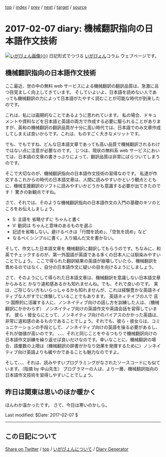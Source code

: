 [top](../index.html) 
 / [index](index.html) 
 / [prev](ig170206.html) 
 / [next](ig170208.html) 
 / [target](https://igapyon.github.io/diary/2017/ig170207.html) 
 / [source](https://github.com/igapyon/diary/blob/gh-pages/2017/ig170207.src.md) 

2017-02-07 diary: 機械翻訳指向の日本語作文技術
=====================================================================================================
[![いがぴょん画像(小)](https://igapyon.github.io/diary/images/iga200306s.jpg "いがぴょん")](https://igapyon.github.io/diary/memo/memoigapyon.html) 日記形式でつづる [いがぴょん](https://igapyon.github.io/diary/memo/memoigapyon.html)コラム ウェブページです。

## 機械翻訳指向の日本語作文技術

ここ最近、世の中の無料 web サービスによる機械翻訳の翻訳品質は、急激に且つ目覚ましく向上してきています。
そしていよいよ、日本語を読めない人であっても機械翻訳の力によって日本語がたやすく読むことが可能な時代が到来したのです。

これは、私には画期的なことであるように思われています。
私の場合、ドキュメントや資料などを日本語と英語の両方で作成する必要に駆られることがありますが、英和の機械翻訳の翻訳品質が十分に高い時代では、日本語でのみ文章作成してしまえば良いからです。これは、ものすごく大きなメリットです。

でも、でもですね、どんな日本語文章であっても高い品質で機械翻訳されるわけではない点に注意が必要なのです。
じつは、現状の無料系 web サービスにおいては、日本語の文章の書きっぷりによって、翻訳品質は非常にばらついてしまうのです。

そこで大切なのが、機械翻訳指向の日本語作文技術の習得なのです。
私達が作文するこれからの時代の日本語文章は、人間に読みやすいかという観点とともに、機械支援翻訳のソフトに読みやすいかどうかも意識する必要が出てきたのです！
驚きの新観点ですね。

さて、それでは、そのような機械翻訳指向の日本語作文の入門の基礎のキソのところをお伝えしましょう。

* S: 主語を 省略せずに ちゃんと書く
* V: 動詞は ちゃんと意味のあるものを選ぶ
* 記述を省略しない。避けるべきは「行間を読め」、「空気を読め」など
* なるべくシンプルに書く。入り組んだ文を書かない。

そして、作文した日本語文章を 機械翻訳に翻訳してもらうのです。ちなみに、和英でチェックするのが、第一外国語が英語である多くの日本人には馴染みやすいことでしょう。
ここで得られた翻訳結果の英語が崩壊していたら、機械翻訳を責めるのではなく、自分の日本語作文に疑いの目を向けるようにしましょう。

さて、そのようにして得られた日本語文章は、機械翻訳を意識しない日本語文章からみると かなり違和感あるかも知れませんね。でも、それで良いのです。
実は、ご存じない方もいらっしゃるかも知れませんが、これは経験豊かな英語ネイティブな人がすでに体験していることでもあります。
英語ネィテイブの人で 且つ 国際的に活躍する人に、ノンネイティブ向けの話し方を訓練した人は、（機械翻訳にかかわらず） ノンネイティブ向けの英語作文や英語会話を習得しています。
彼ら・彼女らにとって、ノンネイティブ向けのバイアスのかかった英語は、非常に違和感のあるものであることでしょう。それでも、彼ら・彼女らは、コミュニケーションの手段として、ノンネイティブ向けの英語を操る必要があるし、それが価値が高いのです。
、、、それと同じことをやるつもりで機械翻訳向けの日本語作文訓練を繰り返せば良いだけなのです。幸いなことに、機械翻訳の場合、語彙数の上限は（機械翻訳の辞書がかなり効果を発揮するために）ノンネイティブ向け英語よりも緩やかであることも魅力なのですよ。

そして、、、それは、読みやすいプログラミングがなされたソースコードにも似ています。（指摘 by 中山先生）
プログラマーの人は、より一層、機械翻訳指向の日本語作文技術を習得しやすいことでしょう。

## 昨日は関東は思いのほか暖かく

ほんわか温かったです。
さて、今日は寒いのかしら。

Last modified: $Date: 2017-02-07 $


----------------------------------------------------------------------------------------------------

## この日記について

[Share on Twitter](https://twitter.com/intent/tweet?hashtags=igapyon%2Cdiary%2C%E3%81%84%E3%81%8C%E3%81%B4%E3%82%87%E3%82%93&text=%E6%A9%9F%E6%A2%B0%E7%BF%BB%E8%A8%B3%E6%8C%87%E5%90%91%E3%81%AE%E6%97%A5%E6%9C%AC%E8%AA%9E%E4%BD%9C%E6%96%87%E6%8A%80%E8%A1%93&url=https%3A%2F%2Figapyon.github.io%2Fdiary%2F2017%2Fig170207.html) / [top](../index.html) / [いがぴょんについて](https://igapyon.github.io/diary/memo/memoigapyon.html) / [Diary Generator](https://github.com/igapyon/igapyonv3)

